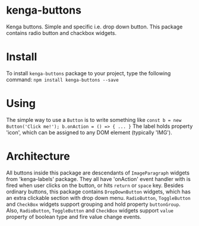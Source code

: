 # kenga-buttons
Kenga buttons. Simple and specific i.e. drop down button.
This package contains radio button and chackbox widgets.

# Install
To install `kenga-buttons` package to your project, type the following command:
`npm install kenga-buttons --save`

# Using
The simple way to use a `Button` is to write something like `const b = new Button('Click me!'); b.onAction = () => { ... }`
The label holds property 'icon', which can be assigned to any DOM element (typically 'IMG').

# Architecture
All buttons inside this package are descendants of `ImageParagraph` widgets from 'kenga-labels' package.
They all have 'onAction' event handler with is fired when user clicks on the button, or hits `return` or `space` key.
Besides ordinary buttons, this package contains `DropDownButton` widgets, which has an extra clickable section with drop down menu.
`RadioButton`, `ToggleButton` and `CheckBox` widgets support grouping and hold property `buttonGroup`.
Also, `RadioButton`, `ToggleButton` and `CheckBox` widgets support `value` property of boolean type and fire value change events.

